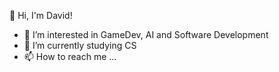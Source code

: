 👋 Hi, I'm David!
- 👀 I’m interested in GameDev, AI and Software Development
- 🌱 I’m currently studying CS
- 📫 How to reach me ...

<!---
yeview/yeview is a ✨ special ✨ repository because its `README.md` (this file) appears on your GitHub profile.
You can click the Preview link to take a look at your changes.
--->
